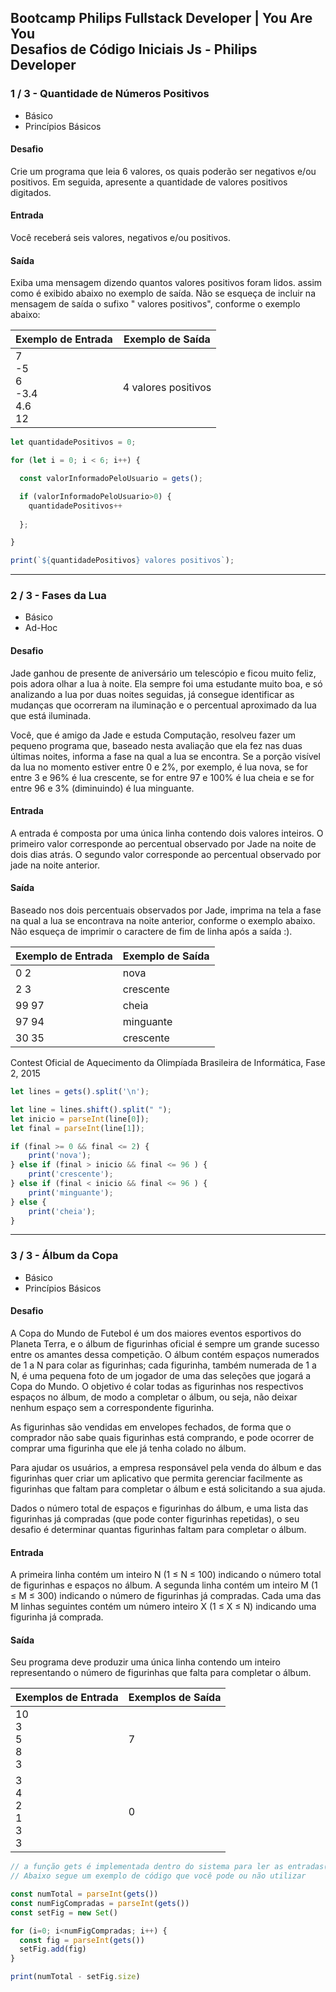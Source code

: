 ## Bootcamp Philips Fullstack Developer | You Are You<br>Desafios de Código Iniciais Js - Philips Developer

### 1 / 3 - Quantidade de Números Positivos
- Básico
- Princípios Básicos

#### Desafio
Crie um programa que leia 6 valores, os quais poderão ser negativos e/ou positivos. Em seguida, apresente a quantidade de valores positivos digitados.

#### Entrada
Você receberá seis valores, negativos e/ou positivos.

#### Saída
Exiba uma mensagem dizendo quantos valores positivos foram lidos. assim como é exibido abaixo no exemplo de saída. Não se esqueça de incluir na mensagem de saída o sufixo " valores positivos", conforme o exemplo abaixo:

Exemplo de Entrada|Exemplo de Saída
---|---
7<br>-5<br>6<br>-3.4<br>4.6<br>12<br> | 4 valores positivos

```js
let quantidadePositivos = 0;

for (let i = 0; i < 6; i++) {

  const valorInformadoPeloUsuario = gets();

  if (valorInformadoPeloUsuario>0) {
    quantidadePositivos++
    
  };

}

print(`${quantidadePositivos} valores positivos`);
```

---

### 2 / 3 - Fases da Lua
- Básico
- Ad-Hoc

#### Desafio
Jade ganhou de presente de aniversário um telescópio e ficou muito feliz, pois adora olhar a lua à noite. Ela sempre foi uma estudante muito boa, e só analizando a lua por duas noites seguidas, já consegue identificar as mudanças que ocorreram na iluminação e o percentual aproximado da lua que está iluminada.

Você, que é amigo da Jade e estuda Computação, resolveu fazer um pequeno programa que, baseado nesta avaliação que ela fez nas duas últimas noites, informa a fase na qual a lua se encontra. Se a porção visível da lua no momento estiver entre 0 e 2%, por exemplo, é lua nova, se for entre 3 e 96% é lua crescente, se for entre 97 e 100% é lua cheia e se for entre 96 e 3% (diminuindo) é lua minguante.

#### Entrada
A entrada é composta por uma única linha contendo dois valores inteiros. O primeiro valor corresponde ao percentual observado por Jade na noite de dois dias atrás. O segundo valor corresponde ao percentual observado por jade na noite anterior.

#### Saída
Baseado nos dois percentuais observados por Jade, imprima na tela a fase na qual a lua se encontrava na noite anterior, conforme o exemplo abaixo. Não esqueça de imprimir o caractere de fim de linha após a saída :).

Exemplo de Entrada|Exemplo de Saída
---|---
0 2|nova
2 3|crescente
99 97|cheia
97 94|minguante
30 35|crescente

Contest Oficial de Aquecimento da Olimpíada Brasileira de Informática, Fase 2, 2015

```js
let lines = gets().split('\n');

let line = lines.shift().split(" ");
let inicio = parseInt(line[0]);
let final = parseInt(line[1]);

if (final >= 0 && final <= 2) {
    print('nova');
} else if (final > inicio && final <= 96 ) {
    print('crescente');
} else if (final < inicio && final <= 96 ) {
    print('minguante');
} else { 
    print('cheia');
}
```

---

### 3 / 3 - Álbum da Copa
- Básico
- Princípios Básicos

#### Desafio
A Copa do Mundo de Futebol é um dos maiores eventos esportivos do Planeta Terra, e o álbum de figurinhas oficial é sempre um grande sucesso entre os amantes dessa competição. O álbum contém espaços numerados de 1 a N para colar as figurinhas; cada figurinha, também numerada de 1 a N, é uma pequena foto de um jogador de uma das seleções que jogará a Copa do Mundo. O objetivo é colar todas as figurinhas nos respectivos espaços no álbum, de modo a completar o álbum, ou seja, não deixar nenhum espaço sem a correspondente figurinha.

As figurinhas são vendidas em envelopes fechados, de forma que o comprador não sabe quais figurinhas está comprando, e pode ocorrer de comprar uma figurinha que ele já tenha colado no álbum.

Para ajudar os usuários, a empresa responsável pela venda do álbum e das figurinhas quer criar um aplicativo que permita gerenciar facilmente as figurinhas que faltam para completar o álbum e está solicitando a sua ajuda.

Dados o número total de espaços e figurinhas do álbum, e uma lista das figurinhas já compradas (que pode conter figurinhas repetidas), o seu desafio é determinar quantas figurinhas faltam para completar o álbum.

#### Entrada
A primeira linha contém um inteiro N (1 ≤ N ≤ 100) indicando o número total de figurinhas e espaços no álbum. A segunda linha contém um inteiro M (1 ≤ M ≤ 300) indicando o número de figurinhas já compradas. Cada uma das M linhas seguintes contém um número inteiro X (1 ≤ X ≤ N) indicando uma figurinha já comprada.

#### Saída
Seu programa deve produzir uma única linha contendo um inteiro representando o número de figurinhas que falta para completar o álbum.

Exemplos de Entrada|Exemplos de Saída
---|---
10<br>3<br>5<br>8<br>3 | 7
3<br>4<br>2<br>1<br>3<br>3 | 0

```js
// a função gets é implementada dentro do sistema para ler as entradas(inputs) dos dados
// Abaixo segue um exemplo de código que você pode ou não utilizar

const numTotal = parseInt(gets())
const numFigCompradas = parseInt(gets())
const setFig = new Set()

for (i=0; i<numFigCompradas; i++) {
  const fig = parseInt(gets())
  setFig.add(fig)
}

print(numTotal - setFig.size)
```
